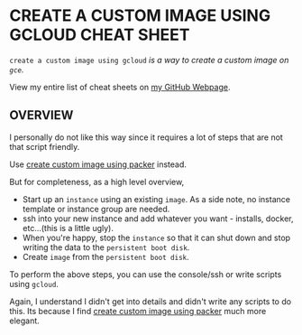 # CREATE A CUSTOM IMAGE USING GCLOUD CHEAT SHEET

`create a custom image using gcloud` _is a way
to create a custom image on `gce`._

View my entire list of cheat sheets on
[my GitHub Webpage](https://jeffdecola.github.io/my-cheat-sheets/).

## OVERVIEW

I personally do not like this way since it requires a
lot of steps that are not that script friendly.

Use
[create custom image using packer](https://github.com/JeffDeCola/my-cheat-sheets/tree/master/software/service-architectures/infrastructure-as-a-service/compute/google-compute-engine-cheat-sheet/google-compute-engine-create-image-packer.md)
instead.

But for completeness, as a high level overview,

* Start up an `instance` using an existing `image`.
  As a side note, no instance template or instance group are needed.
* ssh into your new instance and add whatever you want -
  installs, docker, etc...(this is a little ugly).
* When you're happy, stop the `instance` so that it can shut down
  and stop writing the data to the `persistent boot disk`.
* Create `image` from the `persistent boot disk`.

To perform the above steps, you can use the console/ssh or write scripts using `gcloud`.

Again, I understand I didn't get into details and didn't write
any scripts to do this.  Its because I find
[create custom image using packer](https://github.com/JeffDeCola/my-cheat-sheets/tree/master/software/service-architectures/infrastructure-as-a-service/compute/google-compute-engine-cheat-sheet/google-compute-engine-create-image-packer.md)
much more elegant.
